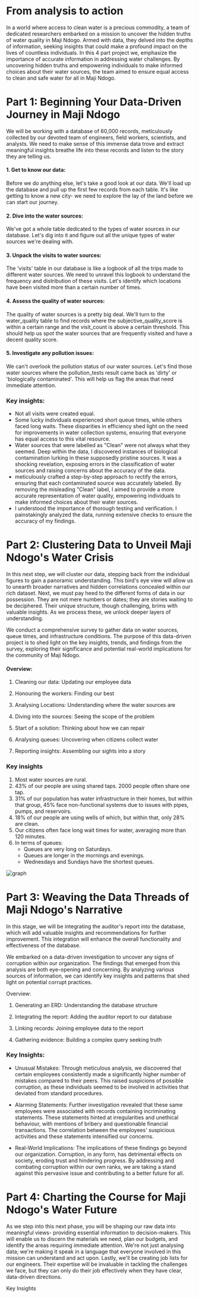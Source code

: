 # From analysis to action

In a world where access to clean water is a precious commodity, a team of dedicated researchers embarked on a mission to uncover the hidden truths of water quality in Maji Ndogo. Armed with data, they delved into the depths of information, seeking insights that could make a profound impact on the lives of countless individuals. In this 4 part project we, emphasize the importance of accurate information in addressing water challenges. By uncovering hidden truths and empowering individuals to make informed choices about their water sources, the team aimed to ensure equal access to clean and safe water for all in Maji Ndogo.

# Part 1: Beginning Your Data-Driven Journey in Maji Ndogo
We will be working with a database of 60,000 records, meticulously collected by our devoted team of engineers, field workers, scientists, and analysts.
We need to make sense of this immense data trove and extract meaningful insights breathe life into these records and listen to the story they are telling us.

#### 1. Get to know our data:
Before we do anything else, let's take a good look at our data. We'll load up the database and pull up the first few records from each table. It's like getting to know a new city- we need to explore the lay of the land before we can start our journey.

#### 2. Dive into the water sources: 
We've got a whole table dedicated to the types of water sources in our database. Let's dig into it and figure out all the unique types of water sources we're dealing with.

#### 3. Unpack the visits to water sources: 
The 'visits' table in our database is like a logbook of all the trips made to different water sources. We need to unravel this logbook to understand the frequency and distribution of these visits. Let's identify which locations have been visited more than a certain number of times.

#### 4. Assess the quality of water sources: 
The quality of water sources is a pretty big deal. We'll turn to the water_quality table to find records where the subjective_quality_score is within a certain range and the visit_count is above a certain threshold. This should help us spot the water sources that are frequently visited and have a decent quality score.

#### 5. Investigate any pollution issues: 
We can't overlook the pollution status of our water sources. Let's find those water sources where the pollution_tests result came back as 'dirty' or 'biologically contaminated'. This will help us flag the areas that need immediate attention.

### Key insights:
- Not all visits were created equal.
- Some lucky individuals experienced short queue times, while others faced long waits. These disparities in efficiency shed light on the need for improvements in water collection systems, ensuring that everyone has equal access to this vital resource.
- Water sources that were labelled as "Clean" were not always what they seemed. Deep within the data, I discovered instances of biological contamination lurking in these supposedly pristine sources. It was a shocking revelation, exposing errors in the classification of water sources and raising concerns about the accuracy of the data.
- meticulously crafted a step-by-step approach to rectify the errors, ensuring that each contaminated source was accurately labeled. By removing the misleading "Clean" label, I aimed to provide a more accurate representation of water quality, empowering individuals to make informed choices about their water sources.
- I understood the importance of thorough testing and verification. I painstakingly analyzed the data, running extensive checks to ensure the accuracy of my findings.

# Part 2: Clustering Data to Unveil Maji Ndogo's Water Crisis

In this next step, we will cluster our data, stepping back from the individual figures to gain a panoramic understanding. This bird's eye view will allow us to unearth broader narratives and hidden correlations concealed within our rich dataset. Next, we must pay heed to the different forms of data in our possession. They are not mere numbers or dates; they are stories waiting to be deciphered. Their unique structure, though challenging, brims with valuable insights. As we process these, we unlock deeper layers of understanding.

We conduct a comprehensive survey to gather data on water sources, queue times, and infrastructure conditions. The purpose of this data-driven project is to shed light on the key insights, trends, and findings from the survey, exploring their significance and potential real-world implications for the community of Maji Ndogo.

#### Overview:
1. Cleaning our data:
Updating our employee data

2. Honouring the workers:
Finding our best

3. Analysing Locations:
Understanding where the water sources are

4. Diving into the sources:
Seeing the scope of the problem

5. Start of a solution:
Thinking about how we can repair

6. Analysing queues:
Uncovering when citizens collect water

7. Reporting insights:
Assembling our sights into a story

### Key insights
1. Most water sources are rural.
2. 43% of our people are using shared taps. 2000 people often share one tap.
3. 31% of our population has water infrastructure in their homes, but within that group, 45% face non-functional systems due to issues with pipes,
pumps, and reservoirs.
4. 18% of our people are using wells of which, but within that, only 28% are clean.
5. Our citizens often face long wait times for water, averaging more than 120 minutes.
6. In terms of queues:
   - Queues are very long on Saturdays.
   - Queues are longer in the mornings and evenings.
   - Wednesdays and Sundays have the shortest queues.

![graph](https://github.com/NelisiweBezana/SQL/assets/140618126/48375587-2c30-4b88-94fd-144e5f9bb3fe)


# Part 3: Weaving the Data Threads of Maji Ndogo's Narrative
In this stage, we will be integrating the auditor's report into the database, which will add valuable insights and recommendations for further improvement. This integration will enhance the overall functionality and effectiveness of the database.

We embarked on a data-driven investigation to uncover any signs of corruption within our organization. The findings that emerged from this analysis are both eye-opening and concerning. By analyzing various sources of information, we can identify key insights and patterns that shed light on potential corrupt practices.

Overview:
1. Generating an ERD:
Understanding the database structure

2. Integrating the report:
Adding the auditor report to our database

3. Linking records:
Joining employee data to the report

4. Gathering evidence:
Building a complex query seeking truth

### Key Insights:
- Unusual Mistakes: Through meticulous analysis, we discovered that certain employees consistently made a significantly higher number of mistakes compared to their peers. This raised suspicions of possible corruption, as these individuals seemed to be involved in activities that deviated from standard procedures.

- Alarming Statements: Further investigation revealed that these same employees were associated with records containing incriminating statements. These statements hinted at irregularities and unethical behaviour, with mentions of bribery and questionable financial transactions. The correlation between the employees' suspicious activities and these statements intensified our concerns.

- Real-World Implications: The implications of these findings go beyond our organization. Corruption, in any form, has detrimental effects on society, eroding trust and hindering progress. By addressing and combating corruption within our own ranks, we are taking a stand against this pervasive issue and contributing to a better future for all.

# Part 4: Charting the Course for Maji Ndogo's Water Future
As we step into this next phase, you will be shaping our raw data into meaningful views- providing essential information to decision-makers. This will enable us to discern the materials we need, plan our budgets, and identify the areas requiring immediate attention. We're not just analysing data; we're making it speak in a language that everyone involved in this mission can understand and act upon. Lastly, we'll be creating job lists for our engineers. Their expertise will be invaluable in tackling the challenges we face, but they can only do their job effectively when they have clear, data-driven directions.

Key Insights
